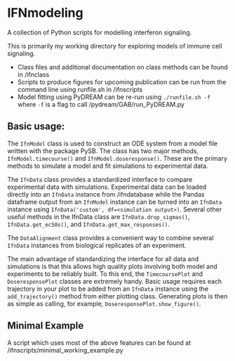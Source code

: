 # IFNmodeling
A collection of Python scripts for modelling interferon signaling.

This is primarily my working directory for exploring models of immune cell signaling.
- Class files and additional documentation on class methods can be found in /ifnclass
- Scripts to produce figures for upcoming publication can be run from the command line using runfile.sh in /ifnscripts
- Model fitting using PyDREAM can be re-run using `./runfile.sh -f` where `-f` is a flag to call /pydream/GAB/run_PyDREAM.py 

## Basic usage:

The `IfnModel` class is used to construct an ODE system from a model file written with the package PySB.
The class has two major methods, `IfnModel.timecourse()` and `IfnModel.doseresponse()`. These are the primary methods to simulate a model and fit simulations to experimental data.

The `IfnData` class provides a standardized interface to compare experimental data with simulations.
Experimental data can be loaded directly into an `IfnData` instance from /ifndatabase while the Pandas dataframe output from an `IfnModel` instance can be turned into an `IfnData`
 instance using `IfnData('custom', df=<simulation output>)`. Several other useful methods in the IfnData class are `IfnData.drop_sigmas()`, `IfnData.get_ec50s()`, and `IfnData.get_max_responses()`.

The `DataAlignment` class provides a convenient way to combine several `IfnData` instances from biological replicates of an experiment.

The main advantage of standardizing the interface for all data and simulations is that this allows high quality plots involving both model and experiments to be reliably built.
To this end, the `TimecoursePlot` and `DoseresponsePlot` classes are extremely handy. Basic usage requires each trajectory in your plot to be added from an `IfnData` instance
using the `add_trajectory()` method from either plotting class. Generating plots is then as simple as calling, for example, `DoseresponsePlot.show_figure()`.

## Minimal Example
A script which uses most of the above features can be found at /ifnscripts/minimal_working_example.py
